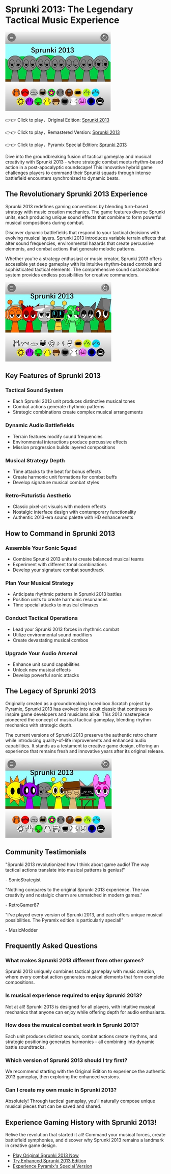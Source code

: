 # Sprunki 2013: The Legendary Tactical Music Experience

![Sprunki 2013](https://raw.githubusercontent.com/Sprunki-2013/.github/refs/heads/main/sprunki-2013.jpg "Sprunki 2013")

👉👉 Click to play，Original Edition: [Sprunki 2013](https://sprunksters.com/sprunki-2013/ "Sprunki 2013")

👉👉 Click to play，Remastered Version: [Sprunki 2013](https://sprunkiscrunkly.com/sprunki-2013/ "Sprunki 2013")

👉👉 Click to play，Pyramix Special Edition: [Sprunki 2013](https://sprunkipyramixed.com/sprunki-2013/ "Sprunki 2013")

Dive into the groundbreaking fusion of tactical gameplay and musical creativity with Sprunki 2013 - where strategic combat meets rhythm-based action in a post-apocalyptic soundscape! This innovative hybrid game challenges players to command their Sprunki squads through intense battlefield encounters synchronized to dynamic beats.

## The Revolutionary Sprunki 2013 Experience

Sprunki 2013 redefines gaming conventions by blending turn-based strategy with music creation mechanics. The game features diverse Sprunki units, each producing unique sound effects that combine to form powerful musical compositions during combat.

Discover dynamic battlefields that respond to your tactical decisions with evolving musical layers. Sprunki 2013 introduces variable terrain effects that alter sound frequencies, environmental hazards that create percussive elements, and combat actions that generate melodic patterns.

Whether you're a strategy enthusiast or music creator, Sprunki 2013 offers accessible yet deep gameplay with its intuitive rhythm-based controls and sophisticated tactical elements. The comprehensive sound customization system provides endless possibilities for creative commanders.

![Sprunki 2013](https://raw.githubusercontent.com/Sprunki-2013/.github/refs/heads/main/sprunki-2013-2.jpg "Sprunki 2013")

## Key Features of Sprunki 2013

### Tactical Sound System
- Each Sprunki 2013 unit produces distinctive musical tones
- Combat actions generate rhythmic patterns
- Strategic combinations create complex musical arrangements

### Dynamic Audio Battlefields
- Terrain features modify sound frequencies
- Environmental interactions produce percussive effects
- Mission progression builds layered compositions

### Musical Strategy Depth
- Time attacks to the beat for bonus effects
- Create harmonic unit formations for combat buffs
- Develop signature musical combat styles

### Retro-Futuristic Aesthetic
- Classic pixel-art visuals with modern effects
- Nostalgic interface design with contemporary functionality
- Authentic 2013-era sound palette with HD enhancements

## How to Command in Sprunki 2013

### Assemble Your Sonic Squad
- Combine Sprunki 2013 units to create balanced musical teams
- Experiment with different tonal combinations
- Develop your signature combat soundtrack

### Plan Your Musical Strategy
- Anticipate rhythmic patterns in Sprunki 2013 battles
- Position units to create harmonic resonances
- Time special attacks to musical climaxes

### Conduct Tactical Operations
- Lead your Sprunki 2013 forces in rhythmic combat
- Utilize environmental sound modifiers
- Create devastating musical combos

### Upgrade Your Audio Arsenal
- Enhance unit sound capabilities
- Unlock new musical effects
- Develop powerful sonic attacks

## The Legacy of Sprunki 2013

Originally created as a groundbreaking Incredibox Scratch project by Pyramix, Sprunki 2013 has evolved into a cult classic that continues to inspire game developers and musicians alike. This 2013 masterpiece pioneered the concept of musical tactical gameplay, blending rhythm mechanics with strategic depth.

The current versions of Sprunki 2013 preserve the authentic retro charm while introducing quality-of-life improvements and enhanced audio capabilities. It stands as a testament to creative game design, offering an experience that remains fresh and innovative years after its original release.

![Sprunki 2013](https://raw.githubusercontent.com/Sprunki-2013/.github/refs/heads/main/sprunki-2013-3.jpg "Sprunki 2013")

## Community Testimonials

"Sprunki 2013 revolutionized how I think about game audio! The way tactical actions translate into musical patterns is genius!"

\- SonicStrategist

"Nothing compares to the original Sprunki 2013 experience. The raw creativity and nostalgic charm are unmatched in modern games."

\- RetroGamer87

"I've played every version of Sprunki 2013, and each offers unique musical possibilities. The Pyramix edition is particularly special!"

\- MusicModder

## Frequently Asked Questions

### What makes Sprunki 2013 different from other games?
Sprunki 2013 uniquely combines tactical gameplay with music creation, where every combat action generates musical elements that form complete compositions.

### Is musical experience required to enjoy Sprunki 2013?
Not at all! Sprunki 2013 is designed for all players, with intuitive musical mechanics that anyone can enjoy while offering depth for audio enthusiasts.

### How does the musical combat work in Sprunki 2013?
Each unit produces distinct sounds, combat actions create rhythms, and strategic positioning generates harmonies - all combining into dynamic battle soundtracks.

### Which version of Sprunki 2013 should I try first?
We recommend starting with the Original Edition to experience the authentic 2013 gameplay, then exploring the enhanced versions.

### Can I create my own music in Sprunki 2013?
Absolutely! Through tactical gameplay, you'll naturally compose unique musical pieces that can be saved and shared.

## Experience Gaming History with Sprunki 2013!

Relive the revolution that started it all! Command your musical forces, create battlefield symphonies, and discover why Sprunki 2013 remains a landmark in creative game design.

- [Play Original Sprunki 2013 Now](https://sprunksters.com/sprunki-2013/)
- [Try Enhanced Sprunki 2013 Edition](https://sprunkiscrunkly.com/sprunki-2013/)
- [Experience Pyramix's Special Version](https://sprunkipyramixed.com/sprunki-2013/)
